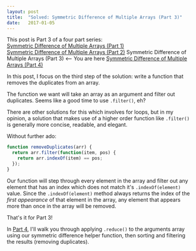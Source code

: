```yaml
---
layout: post
title:  "Solved: Symmetric Difference of Multiple Arrays (Part 3)"
date:   2017-01-05
---
```

This post is Part 3 of a four part series:  
[Symmetric Difference of Multiple Arrays (Part 1)]()  
[Symmetric Difference of Multiple Arrays (Part 2)]()
Symmetric Difference of Multiple Arrays (Part 3) <-- You are here
[Symmetric Difference of Multiple Arrays (Part 4)]()  

In this post, I focus on the third step of the solution: write a function that removes the duplicates from an array.

The function we want will take an array as an argument and filter out duplicates. Seems like a good time to use `.filter()`, eh?

There are other solutions for this which involves for loops, but in my opinion, a solution that makes use of a higher order function like `.filter()` is generally more concise, readable, and elegant.

Without further ado:
~~~ javascript
function removeDuplicates(arr) {
  return arr.filter(function(item, pos) {
    return arr.indexOf(item) == pos;
  });
}
~~~

Our function will step through every element in the array and filter out any element that has an index which does not match it's `.indexOf(element)` value. Since the `.indexOf(element)` method always returns the index of the *first appearance* of that element in the array, any element that appears more than once in the array will be removed.

That's it for Part 3!

In [Part 4](), I'll walk you through applying `.reduce()` to the arguments array using our symmetric difference helper function, then sorting and filtering the results (removing duplicates).

